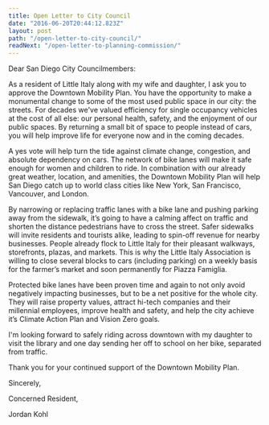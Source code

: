 ```yaml
---
title: Open Letter to City Council
date: "2016-06-20T20:44:12.823Z"
layout: post
path: "/open-letter-to-city-council/"
readNext: "/open-letter-to-planning-commission/"
---
```


Dear San Diego City Councilmembers:

As a resident of Little Italy along with my wife and daughter, I ask you to approve the Downtown Mobility Plan. You have the opportunity to make a monumental change to some of the most used public space in our city: the streets. For decades we've valued efficiency for single occupancy vehicles at the cost of all else: our personal health, safety, and the enjoyment of our public spaces. By returning a small bit of space to people instead of cars, you will help improve life for everyone now and in the coming decades.

A yes vote will help turn the tide against climate change, congestion, and absolute dependency on cars. The network of bike lanes will make it safe enough for women and children to ride. In combination with our already great weather, location, and amenities, the Downtown Mobility Plan will help San Diego catch up to world class cities like New York, San Francisco, Vancouver, and London.

By narrowing or replacing traffic lanes with a bike lane and pushing parking away from the sidewalk, it’s going to have a calming affect on traffic and shorten the distance pedestrians have to cross the street. Safer sidewalks will invite residents and tourists alike, leading to spin-off revenue for nearby businesses. People already flock to Little Italy for their pleasant walkways, storefronts, plazas, and markets. This is why the Little Italy Association is willing to close several blocks to cars (including parking) on a weekly basis for the farmer’s market and soon permanently for Piazza Famiglia.

Protected bike lanes have been proven time and again to not only avoid negatively impacting businesses, but to be a net positive for the whole city. They will raise property values, attract hi-tech companies and their millennial employees, improve health and safety, and help the city achieve it’s Climate Action Plan and Vision Zero goals.

I'm looking forward to safely riding across downtown with my daughter to visit the library and one day sending her off to school on her bike, separated from traffic.

Thank you for your continued support of the Downtown Mobility Plan.

Sincerely,

Concerned Resident,

Jordan Kohl
